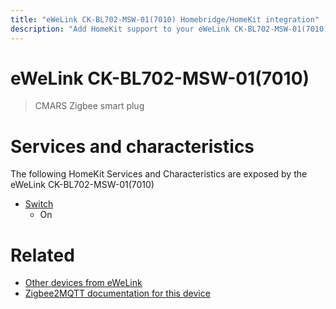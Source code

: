 ```yaml
---
title: "eWeLink CK-BL702-MSW-01(7010) Homebridge/HomeKit integration"
description: "Add HomeKit support to your eWeLink CK-BL702-MSW-01(7010), using Homebridge, Zigbee2MQTT and homebridge-z2m."
---
```

<!---
This file has been GENERATED using src/docgen/docgen.ts
DO NOT EDIT THIS FILE MANUALLY!
-->
# eWeLink CK-BL702-MSW-01(7010)
> CMARS Zigbee smart plug


# Services and characteristics
The following HomeKit Services and Characteristics are exposed by
the eWeLink CK-BL702-MSW-01(7010)

* [Switch](../../switch.md)
  * On


# Related
* [Other devices from eWeLink](../index.md#ewelink)
* [Zigbee2MQTT documentation for this device](https://www.zigbee2mqtt.io/devices/CK-BL702-MSW-01(7010).html)